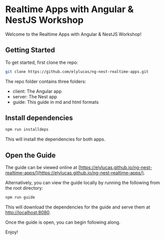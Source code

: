 
# Realtime Apps with Angular & NestJS Workshop

Welcome to the Realtime Apps with Angular & NestJS Workshop! 

## Getting Started

To get started, first clone the repo:

```bash
git clone https://github.com/elylucas/ng-nest-realtime-apps.git
```

The repo folder contains three folders:

- client: The Angular app
- server: The Nest app
- guide: This guide in md and html formats


## Install dependencies

```bash
npm run installdeps
```

This will install the dependencies for both apps.

## Open the Guide

The guide can be viewed online at [https://elylucas.github.io/ng-nest-realtime-apps/](https://elylucas.github.io/ng-nest-realtime-apps/).

Alternatively, you can view the guide locally by running the following from the root directory:

```bash
npm run guide
```

This will download the dependencies for the guide and serve them at [http://localhost:8080](http://localhost:8080).

Once the guide is open, you can begin following along.

Enjoy!